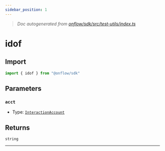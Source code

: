 ```yaml
---
sidebar_position: 1
---
```


> _Doc autogenerated from [onflow/sdk/src/test-utils/index.ts](https://github.com/onflow/fcl-js/tree/master/packages/sdk/src/test-utils/index.ts)_

# idof


## Import

```typescript
import { idof } from "@onflow/sdk"
```


## Parameters

### `acct` 
- Type: [`InteractionAccount`](../types#interactionaccount)



## Returns

`string`


---